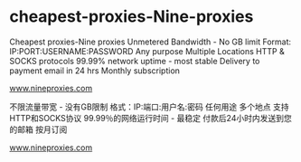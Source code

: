 # cheapest-proxies-Nine-proxies

Cheapest proxies-Nine proxies 
Unmetered Bandwidth - No GB limit
Format: IP:PORT:USERNAME:PASSWORD
Any purpose
Multiple Locations
HTTP & SOCKS protocols
99.99% network uptime - most stable
Delivery to payment email in 24 hrs
Monthly subscription

www.nineproxies.com

不限流量带宽 - 没有GB限制
格式：IP:端口:用户名:密码
任何用途
多个地点
支持HTTP和SOCKS协议
99.99％的网络运行时间 - 最稳定
付款后24小时内发送到您的邮箱
按月订阅 

www.nineproxies.com
